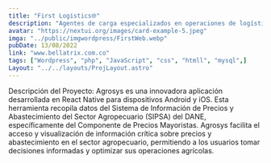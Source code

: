 ```yaml
---
title: "First Logistics🌐"
description: "Agentes de carga especializados en operaciones de logística internacional con amplia experiencia en el mercado logístico colombiano."
avatar: "https://nextui.org/images/card-example-5.jpeg"
imga: "../public/imgwordpress/FirstWeb.webp"
pubDate: 13/08/2022
link: "www.bellatrix.com.co"
tags: ["Wordpress", "php", "JavaScript", "css", "htmll", "mysql",]
Layout: "../../layouts/ProjLayout.astro"
---
```


Descripción del Proyecto:
Agrosys es una innovadora aplicación desarrollada en React Native para dispositivos Android y iOS. Esta herramienta recopila datos del Sistema de Información de Precios y Abastecimiento del Sector Agropecuario (SIPSA) del DANE, específicamente del Componente de Precios Mayoristas. Agrosys facilita el acceso y visualización de información crítica sobre precios y abastecimiento en el sector agropecuario, permitiendo a los usuarios tomar decisiones informadas y optimizar sus operaciones agrícolas.